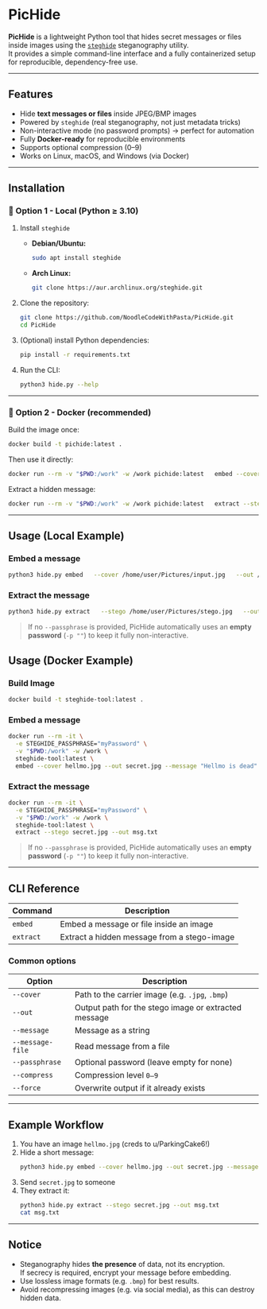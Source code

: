 # PicHide

**PicHide** is a lightweight Python tool that hides secret messages or files inside images using the [`steghide`](https://steghide.sourceforge.net/) steganography utility.  
It provides a simple command-line interface and a fully containerized setup for reproducible, dependency-free use.

---

## Features

- Hide **text messages or files** inside JPEG/BMP images  
- Powered by `steghide` (real steganography, not just metadata tricks)  
- Non-interactive mode (no password prompts) → perfect for automation  
- Fully **Docker-ready** for reproducible environments  
- Supports optional compression (0–9)  
- Works on Linux, macOS, and Windows (via Docker)

---

## Installation

### 🔹 Option 1 - Local (Python ≥ 3.10)

1. Install `steghide`  
   - **Debian/Ubuntu:**  
     ```bash
     sudo apt install steghide
     ```  
   - **Arch Linux:**  
     ```bash
     git clone https://aur.archlinux.org/steghide.git
     ```

2. Clone the repository:
   ```bash
   git clone https://github.com/NoodleCodeWithPasta/PicHide.git
   cd PicHide
   ```

3. (Optional) install Python dependencies:
   ```bash
   pip install -r requirements.txt
   ```

4. Run the CLI:
   ```bash
   python3 hide.py --help
   ```

---

### 🔹 Option 2 - Docker (recommended)

Build the image once:
```bash
docker build -t pichide:latest .
```

Then use it directly:
```bash
docker run --rm -v "$PWD:/work" -w /work pichide:latest   embed --cover input.jpg --out stego.jpg --message "Top secret 🕵️" --compress 5
```

Extract a hidden message:
```bash
docker run --rm -v "$PWD:/work" -w /work pichide:latest   extract --stego stego.jpg --out message.txt
```

---

## Usage (Local Example)

### Embed a message
```bash
python3 hide.py embed   --cover /home/user/Pictures/input.jpg   --out /home/user/Pictures/stego.jpg   --message "The cake is a lie"   --passphrase ""   --compress 5   --force
```

### Extract the message
```bash
python3 hide.py extract   --stego /home/user/Pictures/stego.jpg   --out /home/user/Pictures/msg.txt   --passphrase ""
```

> If no `--passphrase` is provided, PicHide automatically uses an **empty password** (`-p ""`) to keep it fully non-interactive.

## Usage (Docker Example)

### Build Image
```bash
docker build -t steghide-tool:latest .
```

### Embed a message
```bash
docker run --rm -it \
  -e STEGHIDE_PASSPHRASE="myPassword" \
  -v "$PWD:/work" -w /work \
  steghide-tool:latest \
  embed --cover hellmo.jpg --out secret.jpg --message "Hellmo is dead" --compress 6 --force
```

### Extract the message
```bash
docker run --rm -it \
  -e STEGHIDE_PASSPHRASE="myPassword" \
  -v "$PWD:/work" -w /work \
  steghide-tool:latest \
  extract --stego secret.jpg --out msg.txt
```

> If no `--passphrase` is provided, PicHide automatically uses an **empty password** (`-p ""`) to keep it fully non-interactive.

---

## CLI Reference

| Command | Description |
|----------|--------------|
| `embed`  | Embed a message or file inside an image |
| `extract` | Extract a hidden message from a stego-image |

### Common options

| Option | Description |
|--------|--------------|
| `--cover` | Path to the carrier image (e.g. `.jpg`, `.bmp`) |
| `--out` | Output path for the stego image or extracted message |
| `--message` | Message as a string |
| `--message-file` | Read message from a file |
| `--passphrase` | Optional password (leave empty for none) |
| `--compress` | Compression level `0–9` |
| `--force` | Overwrite output if it already exists |

---

## Example Workflow

1. You have an image `hellmo.jpg` (creds to u/ParkingCake6!)
2. Hide a short message:
   ```bash
   python3 hide.py embed --cover hellmo.jpg --out secret.jpg --message "Hellmo is dead."
   ```
3. Send `secret.jpg` to someone  
4. They extract it:
   ```bash
   python3 hide.py extract --stego secret.jpg --out msg.txt
   cat msg.txt
   ```

---

## Notice

- Steganography hides **the presence** of data, not its encryption.  
  If secrecy is required, encrypt your message before embedding.  
- Use lossless image formats (e.g. `.bmp`) for best results.  
- Avoid recompressing images (e.g. via social media), as this can destroy hidden data.
